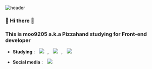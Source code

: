 ![header](https://capsule-render.vercel.app/api?type=rect&color=timeGradient&height=200&section=header&text=Welcome%20to%20my%20github&fontSize=70)

### 👋 Hi there 👋 
### This is moo9205 a.k.a Pizzahand studying for Front-end developer
  - <b>Studying</b> : <img src="http://img.shields.io/badge/-Javascript-F7DF1E?style=for-the-badge&logo=Javascript&logoColor=black"
        style="height : auto; margin-left : 10px; margin-right : 10px;"/>, <img src="http://img.shields.io/badge/-React-61DAFB?style=for-the-badge&logo=React&logoColor=black"
        style="height : auto; margin-left : 10px; margin-right : 10px;"/>, <img src="http://img.shields.io/badge/-Nodejs-339933?style=for-the-badge&logo=Node.js&logoColor=black"
        style="height : auto; margin-left : 10px; margin-right : 10px;"/>



  - <b>Social media</b> : <a href="https://velog.io/@pizzahand/">
    <img 
        src="http://img.shields.io/badge/-Velog-00CCBB?style=for-the-badge&logo=vimeo&logoColor=white&link=https://velog.io/@pizzahand/"
        style="height : auto; margin-left : 10px; margin-right : 10px;"/>
</a>

<!--
**moo9205/moo9205** is a ✨ _special_ ✨ repository because its `README.md` (this file) appears on your GitHub profile.

Here are some ideas to get you started:

- 🔭 I’m currently working on ...
- 🌱 I’m currently learning ...
- 👯 I’m looking to collaborate on ...
- 🤔 I’m looking for help with ...
- 💬 Ask me about ...
- 📫 How to reach me: ...
- 😄 Pronouns: ...
- ⚡ Fun fact: ...
-->
